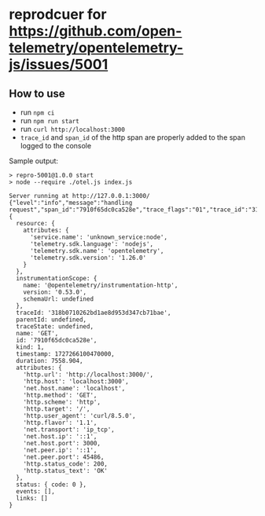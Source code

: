 # reprodcuer for https://github.com/open-telemetry/opentelemetry-js/issues/5001

## How to use

- run `npm ci`
- run `npm run start`
- run `curl http://localhost:3000`
- `trace_id` and `span_id` of the http span are properly added to the span logged to the console

Sample output:

```
> repro-5001@1.0.0 start
> node --require ./otel.js index.js

Server running at http://127.0.0.1:3000/
{"level":"info","message":"handling request","span_id":"7910f65dc0ca528e","trace_flags":"01","trace_id":"318b0710262bd1ae8d953d347cb71bae"}
{
  resource: {
    attributes: {
      'service.name': 'unknown_service:node',
      'telemetry.sdk.language': 'nodejs',
      'telemetry.sdk.name': 'opentelemetry',
      'telemetry.sdk.version': '1.26.0'
    }
  },
  instrumentationScope: {
    name: '@opentelemetry/instrumentation-http',
    version: '0.53.0',
    schemaUrl: undefined
  },
  traceId: '318b0710262bd1ae8d953d347cb71bae',
  parentId: undefined,
  traceState: undefined,
  name: 'GET',
  id: '7910f65dc0ca528e',
  kind: 1,
  timestamp: 1727266100470000,
  duration: 7558.904,
  attributes: {
    'http.url': 'http://localhost:3000/',
    'http.host': 'localhost:3000',
    'net.host.name': 'localhost',
    'http.method': 'GET',
    'http.scheme': 'http',
    'http.target': '/',
    'http.user_agent': 'curl/8.5.0',
    'http.flavor': '1.1',
    'net.transport': 'ip_tcp',
    'net.host.ip': '::1',
    'net.host.port': 3000,
    'net.peer.ip': '::1',
    'net.peer.port': 45486,
    'http.status_code': 200,
    'http.status_text': 'OK'
  },
  status: { code: 0 },
  events: [],
  links: []
}
```